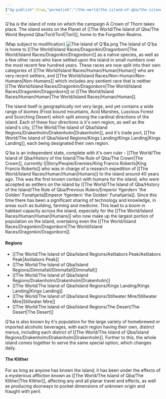 ```yaml
---
{"dg-publish":true,"permalink":"/the-world/the-island-of-qba/the-island-of-qba/"}
---
```


Q'ba is the island of note on which the campaign A Crown of Thorn takes place. The island exists on the Planet of [[The World/The Island of Qba/The World Beyond Qba/Toril/Toril\|Toril]], home to the Forgotten Realms.

(Map subject to modification)
![The Island of Q'Ba.png](/img/user/zAttachments/The%20Island%20of%20Q'Ba.png)
The Island of Q'ba is home to [[The World/Island Races/Dragonkin/Dragonborn\|The World/Island Races/Dragonkin/Dragonborn]] as a native species, as well as a few other races who have settled upon the island in small numbers over the most recent few hundred years. These races are now split into their own categories of [[The World/Island Races/Human/Human\|Human]] who are very recent settlers, and [[The World/Island Races/Non-Human/Non-Humans\|Non-Humans]] which includes any sentient race that is neither [[The World/Island Races/Dragonkin/Dragonborn\|The World/Island Races/Dragonkin/Dragonborn]] or [[The World/Island Races/Human/Human\|The World/Island Races/Human/Human]]. 

The island itself is geographically not very large, and yet contains a wide range of biomes (Frost bound mountains, Acid Marshes, Luscious Forest and Scorching Desert) which split among the cardinal directions of the island. Each of these four directions is it's own region, as well as the island's city, [[The World/The Island of Qba/Island Regions/Drakenholm/Drakenholm\|Drakenholm]], and it's trade port, [[The World/The Island of Qba/Island Regions/Kings Landing/Kings Landing\|Kings Landing]], each being designated their own region.

Q'ba is an independent state, complete with it's own ruler - [[The World/The Island of Qba/History of the Island/The Rule of Qba/The Crown\|The Crown]], currently [[Story/People/Enemies/King Francis Roberts\|King Francis Roberts]] who was in charge of a research expedition of [[The World/Island Races/Human/Human\|Humans]] to the island around 40 years ago. This was the first known contact with humans for the island, who were accepted as settlers on the island by [[The World/The Island of Qba/History of the Island/The Rule of Qba/Previous Rulers/Emperor Ygerdern 'the Golden' Funahjarta\|Emperor Ygerdern 'the Golden' Funahjarta]]. Since this time there has been a significant sharing of technology and knowledge, in areas such as building, farming and medicine. This lead to a boom in habitant capacity across the island, especially for the [[The World/Island Races/Human/Human\|Humans]] who now make up the largest portion of population on the island, overtaking even the [[The World/Island Races/Dragonkin/Dragonborn\|The World/Island Races/Dragonkin/Dragonborn]].

#### Regions
- [[The World/The Island of Qba/Island Regions/Astilabors Peak/Astilabors Peak\|Astilabors Peak]]
- [[The World/The Island of Qba/Island Regions/Dimmafall/Dimmafall\|Dimmafall]]
- [[The World/The Island of Qba/Island Regions/Drakenholm/Drakenholm\|Drakenholm]]
- [[The World/The Island of Qba/Island Regions/Kings Landing/Kings Landing\|Kings Landing]]
- [[The World/The Island of Qba/Island Regions/Stillwater Mire/Stillwater Mire\|Stillwater Mire]]
- [[The World/The Island of Qba/Island Regions/The Desert/The Desert\|The Desert]]

Q'ba is also known by it's population for the large variety of homebrewed or imported alcoholic beverages, with each region having their own, distinct menus, including each district of [[The World/The Island of Qba/Island Regions/Drakenholm/Drakenholm\|Drakenholm]]. Further to this, the whole island comes together to serve the same special option, which changes daily.

#### The Klither
For as long as anyone has known the island, it has been under the effects of a mysterious affliction known as [[The World/The Island of Qba/The Klither\|The Klither]], affecting any and all planar travel and effects, as well as producing doorways to pocket dimensions of unknown origin and fraught with peril.